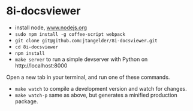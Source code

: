 8i-docsviewer
=============


- install node, www.nodejs.org
- `sudo npm install -g coffee-script webpack`
- `git clone git@github.com:jtangelder/8i-docsviewer.git`
- `cd 8i-docsviewer`
- `npm install`
- `make server` to run a simple devserver with Python on http://localhost:8000

Open a new tab in your terminal, and run one of these commands.
- `make watch` to compile a development version and watch for changes.
- `make watch-p` same as above, but generates a minified production package.

